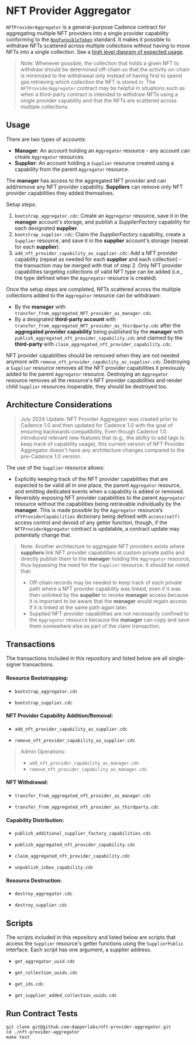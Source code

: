 # NFT Provider Aggregator

`NFTProviderAggregator` is a general-purpose Cadence contract for aggregating multiple NFT providers into a single provider capability conforming to the [`NonFungibleToken`](https://github.com/onflow/flow-nft/blob/master/contracts/NonFungibleToken.cdc#L107) standard. It makes it possible to withdraw NFTs scattered across multiple collections without having to move NFTs into a single collection. See a [high level diagram of expected usage](https://sketchboard.me/BDDABYYoORLI#/).

> Note: Whenever possible, the collection that holds a given NFT to withdraw should be determined off-chain so that the activity on-chain is minimized to the withdrawal only instead of having first to spend gas retrieving which collection the NFT is stored in. The `NFTProviderAggregator` contract may be helpful in situations such as when a third-party contract is intended to withdraw NFTs using a single provider capability and that the NFTs are scattered across multiple collections.

## Usage

There are two types of accounts:
 - **Manager**: An account holding an `Aggregator` resource - any account can create `Aggregator` resources.
 - **Supplier**: An account holding a `Supplier` resource created using a capability from the parent `Aggregator` resource.

 The **manager** has access to the aggregated NFT provider and can add/remove any NFT provider capability. **Suppliers** can remove only NFT provider capabilities they added themselves.

Setup steps:
 1. `bootstrap_aggregator.cdc`: Create an `Aggregator` resource, save it in the **manager** account's storage, and publish a *SupplierFactory* capability for each designated **supplier**.
 2. `bootstrap_supplier.cdc`: Claim the *SupplierFactory* capability, create a `Supplier` resource, and save it in the **supplier** account's storage (repeat for each **supplier**).
 3. `add_nft_provider_capability_as_supplier.cdc`: Add a NFT provider capability (repeat as needed for each **supplier** and each collection) - the transaction may be merged with that of step 2. Only NFT provider capabilities targeting collections of valid NFT type can be added (i.e., the type defined when the `Aggregator` resource is created).
 
Once the setup steps are completed, NFTs scattered across the multiple collections added to the `Aggregator` resource can be withdrawn:
- By the **manager** with `transfer_from_aggregated_NFT_provider_as_manager.cdc`.
- By a designated **third-party account** with `transfer_from_aggregated_NFT_provider_as_thirdparty.cdc` after the **aggregated provider capability** being published by the **manager** with `publish_aggregated_nft_provider_capability.cdc` and claimed by the **third-party** with `claim_aggregated_nft_provider_capability.cdc`. 

NFT provider capabilities should be removed when they are not needed anymore with `remove_nft_provider_capability_as_supplier.cdc`. Destroying a `Supplier` resource removes all the NFT provider capabilities it previously added to the parent `Aggregator` resource. Destroying an `Aggregator` resource
removes all the resource's NFT provider capabilities and render child `Supplier` resources inoperable, they should be destroyed too.

## Architecture Considerations

> July 2024 Update: NFT Provider Aggregator was created prior to Cadence 1.0 and then updated for Cadence 1.0 with the goal of ensuring backwards compatibility. Even though Cadence 1.0 introduced relevant new features that  (e.g., the ability to add tags to keep track of capability usage), this current version of NFT Provider Aggregator doesn't have any architecture changes compared to the pre-Cadence 1.0 version.

The use of the `Supplier` resource allows:
- Explicitly keeping track of the NFT provider capabilities that are expected to be valid all in one place, the parent `Aggregator` resource, and emitting dedicated events when a capability is added or removed.
- Reversibly exposing NFT provider capabilities to the parent `Aggregator` resource without the capabilities being retrievable individually by the **manager**. This is made possible by the `Aggregator` resource’s `nftProviderCapabilities` dictionary being defined with `access(self)` access control and devoid of any getter function, though, if the `NFTProviderAggregator` contract is updatable, a contract update may potentially change that.

> Note: Another architecture to aggregate NFT providers exists where **suppliers** link NFT provider capabilities at custom private paths and directly publish them to the **manager** holding the `Aggregator` resource, thus bypassing the need for the `Supplier` resource. It should be noted that:
> - Off-chain records may be needed to keep track of each private path where a NFT provider capability was linked, even if it was then unlinked by the **supplier** to revoke **manager** access because it is important to be aware that the **manager** would regain access if it is linked at the same path again later.
> - Supplied NFT provider capabilities are not necessarily confined to the `Aggregator` resource because the **manager** can copy and save them somewhere else as part of the claim transaction.

## Transactions

The transactions included in this repository and listed below are all single-signer transactions.

#### Resource Bootstrapping:

- `bootstrap_aggregator.cdc`

- `bootstrap_supplier.cdc`

#### NFT Provider Capability Addition/Removal:

- `add_nft_provider_capability_as_supplier.cdc`

- `remove_nft_provider_capability_as_supplier.cdc`

> Admin Operations:
> - `add_nft_provider_capability_as_manager.cdc`
> - `remove_nft_provider_capability_as_manager.cdc`

#### NFT Withdrawal:

- `transfer_from_aggregated_nft_provider_as_manager.cdc`

- `transfer_from_aggregated_nft_provider_as_thirdparty.cdc`

#### Capability Distribution:

- `publish_additional_supplier_factory_capabilities.cdc`

- `publish_aggregated_nft_provider_capability.cdc`

- `claim_aggregated_nft_provider_capability.cdc`

- `unpublish_inbox_capability.cdc`

#### Resource Destruction:

- `destroy_aggregator.cdc`

- `destroy_supplier.cdc`

## Scripts

The scripts included in this repository and listed below are scripts that access the `Supplier` resource's getter functions using the `SupplierPublic` interface. Each script has one argument, a supplier address.

- `get_aggregator_uuid.cdc`

- `get_collection_uuids.cdc`

- `get_ids.cdc`

- `get_supplier_added_collection_uuids.cdc`

## Run Contract Tests

```
git clone git@github.com:dapperlabs/nft-provider-aggregator.git
cd ./nft-provider-aggregator
make test
```
